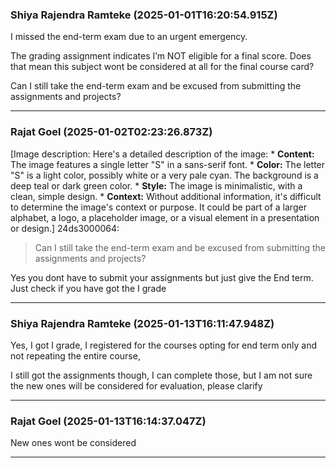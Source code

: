 ### Shiya Rajendra Ramteke (2025-01-01T16:20:54.915Z)

I missed the end-term exam due to an urgent emergency.

The grading assignment indicates I’m NOT eligible for a final score. Does that
mean this subject wont be considered at all for the final course card?

Can I still take the end-term exam and be excused from submitting the
assignments and projects?


---
### Rajat Goel (2025-01-02T02:23:26.873Z)

[Image description: Here's a detailed description of the image: * **Content:**
The image features a single letter "S" in a sans-serif font. * **Color:** The
letter "S" is a light color, possibly white or a very pale cyan. The
background is a deep teal or dark green color. * **Style:** The image is
minimalistic, with a clean, simple design. * **Context:** Without additional
information, it's difficult to determine the image's context or purpose. It
could be part of a larger alphabet, a logo, a placeholder image, or a visual
element in a presentation or design.] 24ds3000064:

> Can I still take the end-term exam and be excused from submitting the
> assignments and projects?

Yes you dont have to submit your assignments but just give the End term. Just
check if you have got the I grade


---
### Shiya Rajendra Ramteke (2025-01-13T16:11:47.948Z)

Yes, I got I grade, I registered for the courses opting for end term only and
not repeating the entire course,

I still got the assignments though, I can complete those, but I am not sure
the new ones will be considered for evaluation, please clarify


---
### Rajat Goel (2025-01-13T16:14:37.047Z)

New ones wont be considered


---
